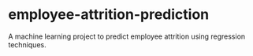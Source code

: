 # employee-attrition-prediction
A machine learning project to predict employee attrition using regression techniques.
